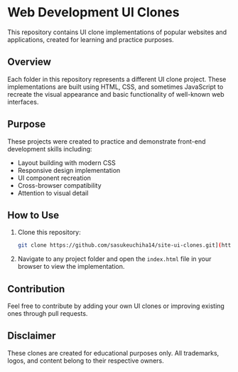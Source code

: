# Web Development UI Clones

This repository contains UI clone implementations of popular websites and applications, created for learning and practice purposes.

## Overview

Each folder in this repository represents a different UI clone project. These implementations are built using HTML, CSS, and sometimes JavaScript to recreate the visual appearance and basic functionality of well-known web interfaces.

## Purpose

These projects were created to practice and demonstrate front-end development skills including:
- Layout building with modern CSS
- Responsive design implementation
- UI component recreation
- Cross-browser compatibility
- Attention to visual detail

## How to Use

1. Clone this repository:
    ```bash
    git clone https://github.com/sasukeuchiha14/site-ui-clones.git](https://github.com/Kartik-MRK/Website-Layout-Templates.git
    ```

2. Navigate to any project folder and open the `index.html` file in your browser to view the implementation.

## Contribution

Feel free to contribute by adding your own UI clones or improving existing ones through pull requests.

## Disclaimer

These clones are created for educational purposes only. All trademarks, logos, and content belong to their respective owners.
